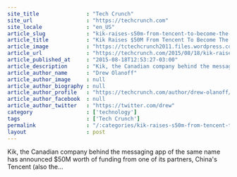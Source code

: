 ```yaml
---
site_title               : "Tech Crunch"
site_url                 : "https://techcrunch.com"
site_locale              : "en_US"
article_slug             : "kik-raises-s50m-from-tencent-to-become-the-wechat-of-the-west"
article_title            : "Kik Raises $50M From Tencent To Become The “WeChat Of The West”"
article_image            : "https://tctechcrunch2011.files.wordpress.com/2014/11/kik3.jpg?w=764&h=400&crop=1"
article_url              : "https://techcrunch.com/2015/08/18/kik-raises-50m-from-strategic-partner-tencent/"
article_published_at     : "2015-08-18T12:53:27-03:00"
article_description      : "Kik, the Canadian company behind the messaging app of the same name has announced $50M worth of funding from one of its partners, China's Tencent (also the..."
article_author_name      : "Drew Olanoff"
article_author_image     : null
article_author_biography : null
article_author_profile   : "https://techcrunch.com/author/drew-olanoff/"
article_author_facebook  : null
article_author_twitter   : "https://twitter.com/drew"
category                 : ['technology']
tags                     : ['Tech Crunch']
permalink                : "/:categories/kik-raises-s50m-from-tencent-to-become-the-wechat-of-the-west/"
layout                   : post
---
```


Kik, the Canadian company behind the messaging app of the same name has announced $50M worth of funding from one of its partners, China's Tencent (also the...
